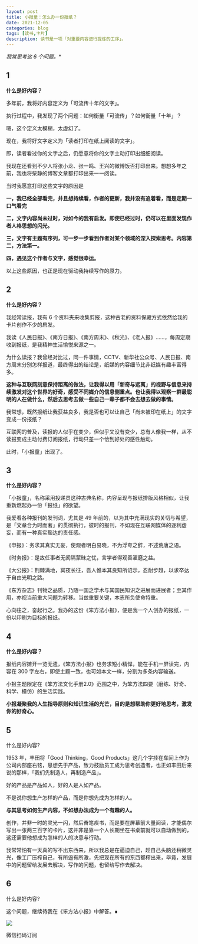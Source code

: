 ```yaml
---
layout: post
title: 小报童：怎么办一份报纸？
date: 2021-12-05
categories: blog
tags: [读书,卡片]
description: 读书是一项「对重要内容进行提炼的工序」。
---
```




*我常思考这 6 个问题。**


## 1


**什么是好内容？**


多年前，我将好内容定义为「可流传十年的文字」。


执行过程中，我发现了两个问题：如何衡量「可流传」？如何衡量「十年」？


嗯，这个定义太模糊，太虚幻了。


现在，我将好文字定义为「读者打印在纸上阅读的文字」。


即，读者看过你的文字之后，仍愿意将你的文字主动打印出细细阅读。


我现在还看到不少人将张小龙、张一鸣、王兴的微博饭否打印出来。想想多年之前，我也将柴静的博客文章都打印出来一一阅读。


当时我愿意打印这些文字的原因是


**一，我已经全部看完，并且想持续看，作者的更新，我并没有追着看，而是定期一口气看完**
**​**

**二，文字内容尚未过时，对如今的我有启发。即使已经过时，仍可以在里面发现作者人格思想的闪光。**
**​**

**三，文字有主题有序列，可一步一步看到作者对某个领域的深入探索思考。内容第二，方法第一。**
**​**

**四，遇见这个作者与文字，感觉很幸运。**


以上这些原因，也正是现在驱动我持续写作的原力。


## 2


**什么是好内容？**


我经常读报，我有 6 个资料夹来收集剪报，这种古老的资料保藏方式依然给我的卡片创作不少的启发。


我读《人民日报》、《南方日报》、《南方周末》、《秋光》、《老人报》……，每周定期收到报纸，是我精神生活愉悦来源之一。


为什么读报？我曾经对比过，同一件事情，CCTV、新华社公众号、人民日报、南方周末分别怎样报道，最终得出的结论是，纸媒的内容细节比非纸媒有趣丰富得多。


**这种与互联网刻意保持距离的做法，让我得以用「新奇与远离」的视野与信息来持续激发对这个世界的好奇，感受不同媒介的信息侧重点。也让我得以观察一群最聪明的人在做什么，然后去思考去做一些自己一辈子都不会去想去做的事情。**


我常想，既然报纸让我获益良多，我是否也可以让自己「尚未被印在纸上」的文字变成一份报纸？


互联网的普及，读报的人似乎在变少，但似乎又没有变少，总有人像我一样，从不读报变成主动付费订阅报纸，行动只差一个恰到好处的感性触动。


此时，「小报童」出现了。


## 3


**什么是好内容？**


「小报童」，名称采用投递员这种古典名称，内容呈现与报纸排版风格相似，让我重新燃起办一份「报纸」的欲望。


我爱看各种报刊的发刊词，尤其是 49 年前的，以为其中充满现实的关切与希望，是「文章合为时而著」的贯彻执行，彼时的报刊，不如现在互联网媒体的逐利虚妄，而有一种真实豁达的责任感。


《申报》：务求其真实无妄，使观者明白易晓，不为浮夸之辞，不述荒唐之语。


《时务报》：是故任事者无阂隔蒙昧之忧，言学者得观善濯磨之益。


《大公报》：荆棘满地，冥夜长征，吾人惟本其良知所诏示，忍耐步趋，以求卒达于自由光明之路。


《东方杂志》刊物之品质，乃随一国之学术与其国民知识之进展而进展者；至其作用，亦视当前重大问题为转移。当兹重要关键，本志所负使命特重。


心向往之，奋起行之。我办的这份《笨方法小报》，便是我一个人创办的报纸，一份以印刷为目标的报纸。


## 4


**什么是好内容？**


报纸内容摊开一览无遗，《笨方法小报》也务求短小精悍，能在手机一屏读完，内容在 300 字左右，即使主题一致，也可如本文一样，分割为多条内容输送。


小报主题限定在《笨方法文化手册2.0》范围之中，为笨方法四要（磨练、好奇、科学、模仿）的生活实践。


**小报凝聚我的人生指导原则和知识生活的光芒，目的是想帮助你更好地思考，激发你的好奇心。**


## 5


什么是好内容?


1953 年，丰田将「Good Thinking，Good Products」这几个字挂在车间上作为公司内部座右铭，思想先于产品，致力鼓励员工成为思考创造者，也正如丰田后来说的那样，「我们先制造人，再制造产品」。


好的产品是产品如人，好的人是人如产品。


不是说你想生产怎样的产品，而是你想先成为怎样的人。


**与其思考如何生产内容，不如想办法成为一个有趣的人。**


创作，并非一时的灵光一闪，然后奋笔疾书，而是要在屏幕前大量阅读，才能偶尔写出一张两三百字的卡片，这并非是靠一个人长期坐在书桌前就可以自动做到的，这还需要他想成为怎样的人的决意与行动。


我常常怕有一天真的写不出东西来，所以我总是在逼迫自己，趁自己头脑还稍微灵光，像工厂压榨自己，有所逼有所激，先把现在所有的东西都榨出来，毕竟，发展中的问题留给发展去解决，写作的问题，也留给写作去解决。


## 6


什么是好内容?


这个问题，继续待我在《笨方法小报》中解答。∎
​

![](https://s3.bmp.ovh/imgs/2021/12/ac35ba03bf215711.jpg)

微信扫码订阅
